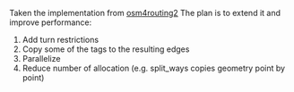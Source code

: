 Taken the implementation from [osm4routing2](https://github.com/Tristramg/osm4routing2)
The plan is to extend it and improve performance:
1. Add turn restrictions
2. Copy some of the tags to the resulting edges
3. Parallelize
4. Reduce number of allocation (e.g. split_ways copies geometry point by point)